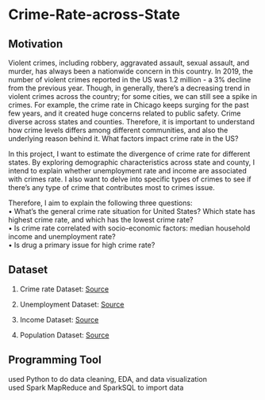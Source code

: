 # Crime-Rate-across-State

## Motivation
Violent crimes, including robbery, aggravated assault, sexual assault, and murder, has always been a nationwide concern in this country. In 2019, the number of violent crimes reported in the US was 1.2 million - a 3% decline from the previous year. Though, in generally, there’s a decreasing trend in violent crimes across the country; for some cities, we can still see a spike in crimes. For example, the crime rate in Chicago keeps surging for the past few years, and it created huge concerns related to public safety. Crime diverse across states and counties. Therefore, it is important to understand how crime levels differs among different communities, and also the underlying reason behind it. What factors impact crime rate in the US?

In this project, I want to estimate the divergence of crime rate for different states. By exploring demographic characteristics across state and county, I intend to explain whether unemployment rate and income are associated with crimes rate. I also want to delve into specific types of crimes to see if there’s any type of crime that contributes most to crimes issue.

Therefore, I aim to explain the following three questions:  
• What’s the general crime rate situation for United States? Which state has highest crime rate, and which has the lowest crime rate?   
• Is crime rate correlated with socio-economic factors: median household income and unemployment rate?   
• Is drug a primary issue for high crime rate?   


## Dataset
1. Crime rate Dataset: 
[Source](https://www.icpsr.umich.edu/web/NACJD/series/57?start=0&SERIESQ=57&ARCHIVE=NACJD&PUBLISH_STATUS=PUBLISHED&sort=DATEUPDATED%20desc&rows=50)


2. Unemployment Dataset: 
[Source](https://www.ers.usda.gov/data-products/county-level-data-sets/download-data/)


3. Income Dataset:
[Source](census.gov/data/datasets/2016/demo/saipe/2016-state-and-county.html)

4. Population Dataset: 
[Source](https://www.ers.usda.gov/data-products/county-level-data-sets/download-data/)


## Programming Tool 
used Python to do data cleaning, EDA, and data visualization    
used Spark MapReduce and SparkSQL to import data


